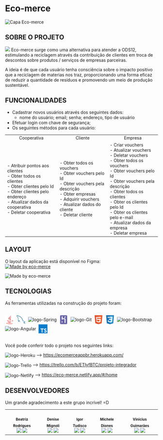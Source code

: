 # Eco-merce

<div>
<img width="760 px" alt="Capa Eco-merce" src="https://i.imgur.com/tdclXNP.png">
</div>

## SOBRE O PROJETO

<a href = "https://ecomercegenbr.herokuapp.com/swagger-ui"/><img src="https://i.imgur.com/Bq8zwOT.png" target="_blank" width="25"></a> Eco-merce surge como uma alternativa para atender a ODS12, estimulando a reciclagem através da contribuição de clientes em troca de descontos sobre produtos / serviços de empresas parceiras.

A ideia é de que cada usuário tenha consciência sobre o impacto positivo que a reciclagem de materias nos traz, proporcionando uma forma eficaz de reduzir a quantidade de resíduos e promovendo um meio de produção sustentável.

## FUNCIONALIDADES

- Cadastrar novos usuários através dos seguintes dados:
  - nome do usuário; email; senha; endereço, tipo de usuário
- Efetuar login com chave de segurança;
- Os seguintes métodos para cada usuário:

<table>
    <tr>
    <td align="center">
    Cooperativa
    </td>
    <td align="center">
    Cliente
    </td>
    <td align="center">
    Empresa
    </td>
    </tr>
    <tr>
      <td>
      - Atribuir pontos aos clientes <br>
      - Obter todos os clientes <br>
      - Obter clientes pelo Id <br>
      - Obter clientes pelo endereço <br>
      - Atualizar dados da cooperativa <br>
      - Deletar cooperativa <br>
      </td>
      <td>
      - Obter todos os vouchers <br>
      - Obter vouchers pelo Id <br>
      - Obter vouchers pela descrição <br>
      - Obter empresas <br>
      - Adquirir vouchers <br>
      - Atualizar dados do cliente <br>
      - Deletar cliente <br>
      </td>
      <td>
      - Criar vouchers <br>
      - Atualizar vouchers <br>
      - Deletar vouchers <br>
      - Obter todos os vouchers <br>
      - Obter vouchers pelo Id <br>
      - Obter vouchers pela descrição <br>
      - Obter todos os clientes <br>
      - Obter os clientes pelo Id <br>
      - Obter os clientes pelo e-mail <br>
      - Atualizar dados da empresa <br>
      - Deletar empresa <br>
      </td>
    </tr>
  </table>

## LAYOUT

O layout da aplicação está disponível no Figma:<br>
<a href="https://www.figma.com/file/EJB3Vun0wCnIR6EXMvWmap/Eco-merce?node-id=0%3A1">
<img alt="Made by eco-merce" src="https://img.shields.io/badge/Acessar%20Layout%20-Figma-%2304D361">
</a>

<img width="250px" alt="Made by eco-merce" src="https://i.imgur.com/YboFPhO.jpg">

## TECNOLOGIAS

As ferramentas utilizadas na construção do projeto foram:

<div style="display: inline_block"><br>
  <img align="center" alt="logo-Java" height="30" width="30" src="https://raw.githubusercontent.com/devicons/devicon/master/icons/java/java-plain.svg">&nbsp
  <img align="center" alt="logo-Mysql" height="30" width="30" src="https://raw.githubusercontent.com/devicons/devicon/master/icons/mysql/mysql-plain.svg">&nbsp
  <img align="center" alt="logo-Spring" height="30" width="30" src="https://www.vectorlogo.zone/logos/springio/springio-icon.svg">&nbsp
   <img align="center" alt="logo-Heroku" height="30" width="30" src="https://raw.githubusercontent.com/devicons/devicon/master/icons/heroku/heroku-plain.svg">&nbsp
  <img align="center" alt="logo-Git" height="30" width="30" src="https://www.vectorlogo.zone/logos/git-scm/git-scm-icon.svg">&nbsp
  <img align="center" alt="logo-HTML" height="30" width="30" src="https://raw.githubusercontent.com/devicons/devicon/master/icons/html5/html5-original.svg">&nbsp
  <img align="center" alt="logo-CSS" height="30" width="30" src="https://raw.githubusercontent.com/devicons/devicon/master/icons/css3/css3-original.svg">&nbsp
  <img align="center" alt="logo-Bootstrap" height="30" width="30" src="https://www.vectorlogo.zone/logos/getbootstrap/getbootstrap-icon.svg">&nbsp
  <img align="center" alt="logo-Angular" height="35" width="35" src="https://angular.io/assets/images/logos/angular/angular.svg">&nbsp
  <img align="center" alt="logo-Ts" height="30" width="30" src="https://raw.githubusercontent.com/devicons/devicon/master/icons/typescript/typescript-original.svg">
</div><br>

Você pode conferir todo o projeto nos seguintes links:

<img align="center" alt="logo-Heroku" height="30" width="90px" src="https://img.shields.io/badge/Heroku-430098?style=for-the-badge&logo=heroku&logoColor=white"> --> https://ecomerceappbr.herokuapp.com/<br>

<img align="center" alt="logo-Trello" height="30" width="90px" src="https://img.shields.io/badge/Trello-0052CC?style=for-the-badge&logo=trello&logoColor=white"> --> https://trello.com/b/ETIyfBTC/projeto-integrador<br>

<img align="center" alt="logo-Netlify" height="30" width="90px" src="https://img.shields.io/badge/Netlify-00C7B7?style=for-the-badge&logo=netlify&logoColor=white"> --> 
https://eco-merce.netlify.app/#/home
<br>
##

## DESENVOLVEDORES

Um grande agradecimento a este grupo incrível! =D

<table>
  <tr>
    <td align="center"><a href="https://www.linkedin.com/in/beatrizfreitasrodrigues/"><img style="border-radius: 50%;" src="https://avatars.githubusercontent.com/u/50182763?v=4" width="100px;" alt=""/><br /><sub><b>Beatriz Rodrigues</b></sub></a><br /><a href="https://www.linkedin.com/in/beatrizfreitasrodrigues/" target="_blank"><img src="https://cdn.icon-icons.com/icons2/2428/PNG/512/linkedin_black_logo_icon_147114.png" height="20" target="_blank"></a>&nbsp<a href="https://github.com/BeatrizRodrigues" target="_blank"><img src="https://image.flaticon.com/icons/png/512/25/25231.png" height="20" target="_blank"></a></td>
    <td align="center"><a href="https://www.linkedin.com/in/denisemignoli/"><img style="border-radius: 50%;" src="https://avatars.githubusercontent.com/u/84384663?v=4" width="100px;" alt=""/><br /><sub><b>Denise Mignoli</b></sub></a><br /><a href="https://www.linkedin.com/in/denisemignoli/" target="_blank"><img src="https://cdn.icon-icons.com/icons2/2428/PNG/512/linkedin_black_logo_icon_147114.png" height="20" target="_blank"></a>&nbsp<a href="https://github.com/denisemignoli" target="_blank"><img src="https://image.flaticon.com/icons/png/512/25/25231.png" height="20" target="_blank"></a></td>
    <td align="center"><a href="https://www.linkedin.com/in/igortudisco/"><img style="border-radius: 50%;" src="https://avatars.githubusercontent.com/u/64790509?v=4" width="100px;" alt=""/><br /><sub><b>Igor Tudisco</b></sub></a><br /><a href="https://www.linkedin.com/in/igortudisco/" target="_blank"><img src="https://cdn.icon-icons.com/icons2/2428/PNG/512/linkedin_black_logo_icon_147114.png" height="20" target="_blank"></a>&nbsp<a href="https://github.com/IgorTudisco" target="_blank"><img src="https://image.flaticon.com/icons/png/512/25/25231.png" height="20" target="_blank"></a></td>
    <td align="center"><a href="https://www.linkedin.com/in/michele-diones/"><img style="border-radius: 50%;" src="https://avatars.githubusercontent.com/u/85254821?v=4" width="100px;" alt=""/><br /><sub><b>Michele Diones</b></sub></a><br /><a href="https://www.linkedin.com/in/michele-diones/" target="_blank"><img src="https://cdn.icon-icons.com/icons2/2428/PNG/512/linkedin_black_logo_icon_147114.png" height="20" target="_blank"></a>&nbsp<a href="https://github.com/dionesmichele" target="_blank"><img src="https://image.flaticon.com/icons/png/512/25/25231.png" height="20" target="_blank"></a></td>
    <td align="center"><a href="https://www.linkedin.com/in/vinicius-g/"><img style="border-radius: 50%;" src="https://avatars.githubusercontent.com/u/85180670?v=4" width="100px;" alt=""/><br /><sub><b>Vinicius Guimarães</b></sub></a><br /><a href="https://www.linkedin.com/in/vinicius-g/" target="_blank"><img src="https://cdn.icon-icons.com/icons2/2428/PNG/512/linkedin_black_logo_icon_147114.png" height="20" target="_blank"></a>&nbsp<a href="https://github.com/Gesus-hub" target="_blank"><img src="https://image.flaticon.com/icons/png/512/25/25231.png" height="20" target="_blank"></a></td>   
  </tr>
</table>

##
